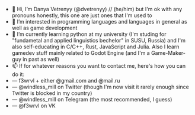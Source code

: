 - 👋 Hi, I’m Danya Vetrenyy (@dvetrenyy) // (he/him) but I'm ok with any pronouns honestly, this one are just ones that I'm used to
- 👀 I’m interested in programming languages and languages in general as well as game development
- 🌱 I’m currently learning python at my university (I'm studing for "fundametal and applied linguistics bechelor" in SUSU, Russia)
and I'm also self-educating in C/C++, Rust, JavaScript and Julia.
Also I learn gamedev stuff mainly related to Godot Engine (and I'm a Game-Maker-guy in past as well) 
- 📫 If for whatever reasons you want to contact me, here's how you can do it:
- — f3wrvl + either @gmail.com and @mail.ru
- — @windless_mill on Twitter (though I'm now visit it rarely enough since Twitter is blocked in my country)
- — @windless_mill on Telegram (the most recommended, I guess)
- — @f3wrvl on VK

<!---
dvetrenyy/dvetrenyy is a ✨ special ✨ repository because its `README.md` (this file) appears on your GitHub profile.
You can click the Preview link to take a look at your changes.
--->
